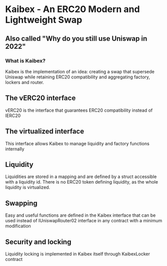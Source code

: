 # Kaibex - An ERC20 Modern and Lightweight Swap

## Also called "Why do you still use Uniswap in 2022"

### What is Kaibex?

Kaibex is the implementation of an idea: creating a swap that supersede Uniswap while retaining 
ERC20 compatibility and aggregating factory, lockers and router.

## The vERC20 interface

vERC20 is the interface that guarantees ERC20 compatibility instead of IERC20

## The virtualized interface

This interface allows Kaibex to manage liquidity and factory functions internally 

## Liquidity

Liquidities are stored in a mapping and are defined by a struct accessible with a liquidity id.
There is no ERC20 token defining liquidity, as the whole liquidity is virtualized.

## Swapping

Easy and useful functions are defined in the Kaibex interface that can be used instead of IUniswapRouter02
interface in any contract with a minimum modification

## Security and locking

Liquidity locking is implemented in Kaibex itself through KaibexLocker contract


